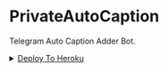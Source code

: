 # PrivateAutoCaption
Telegram Auto Caption Adder Bot.

  </a>
</p>
<p align="center">
  <a href="https://github.com/xenoda/Auto-Caption-Adder-Bot">

<details><summary>Deploy To Heroku</summary>
<p>
<br>
<a href="https://heroku.com/deploy?template=https://github.com/xenoda/Auto-Caption-Adder-Bot">
  <img src="https://www.herokucdn.com/deploy/button.svg" alt="Deploy">
</a>
</p>
</details>
